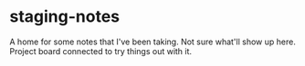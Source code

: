 # staging-notes

A home for some notes that I've been taking. Not sure what'll show up here. Project board connected to try things out with it.
